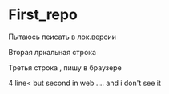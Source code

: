 ﻿# First_repo

Пытаюсь пеисать в лок.версии

Вторая лркальная строка

Третья строка , пишу в браузере

4 line< but second in web .... and i don't see it

